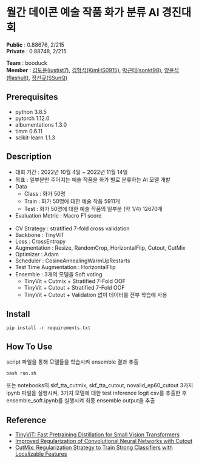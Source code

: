 # 월간 데이콘 예술 작품 화가 분류 AI 경진대회

**Public** : 0.88676, 2/215  
**Private** : 0.88748, 2/215

**Team** : booduck  
**Member** : [김도윤(justist7)](https://github.com/justist7), [김형석(KimHS0915)](https://github.com/KimHS0915), [박근태(sonkt98)](https://github.com/sonkt98), [양윤석(flashult)](https://github.com/flashult), [정선규(SSunQ)](https://github.com/SSunQ)

## Prerequisites

- python 3.8.5
- pytorch 1.12.0
- albumentations 1.3.0
- timm 0.6.11
- scikit-learn 1.1.3

## Description

- 대회 기간 : 2022년 10월 4일 ~ 2022년 11월 14일
- 목표 : 일부분만 주어지는 예술 작품을 화가 별로 분류하는 AI 모델 개발
- Data
  - Class : 화가 50명
  - Train : 화가 50명에 대한 예술 작품 5911개
  - Test : 화가 50명에 대한 예술 작품의 일부분 (약 1/4) 12670개
- Evaluation Metric : Macro F1 score<br><br>
- CV Strategy : stratified 7-fold cross validation
- Backbone : TinyViT
- Loss : CrossEntropy
- Augmentation : Resize, RandomCrop, HorizontalFlip, Cutout, CutMix
- Optimizer : Adam
- Scheduler : CosineAnnealingWarmUpRestarts
- Test Time Augmentation : HorizontalFlip
- Ensemble : 3개의 모델을 Soft voting
  - TinyVit + Cutmix + Stratified 7-Fold OOF
  - TinyVit + Cutout + Stratified 7-Fold OOF
  - TinyVit + Cutout + Validation 없이 데이터를 전부 학습에 사용

## Install

```
pip install -r requirements.txt
```

## How To Use

script 파일을 통해 모델들을 학습시켜 ensemble 결과 추출

```
bash run.sh
```

또는 notebooks의 skf_tta_cutmix, skf_tta_cutout, novalid_ep60_cutout 3가지 ipynb 파일을 실행시켜, 3가지 모델에 대한 test inference logit csv를 추출한 후 ensemble_soft.ipynb를 실행시켜 최종 ensemble output을 추출

## Reference

- [TinyViT: Fast Pretraining Distillation for Small Vision Transformers](https://arxiv.org/abs/2207.10666)
- [Improved Regularization of Convolutional Neural Networks with Cutout](https://arxiv.org/abs/1708.04552)
- [CutMix: Regularization Strategy to Train Strong Classifiers with Localizable Features](https://arxiv.org/abs/1905.04899)
